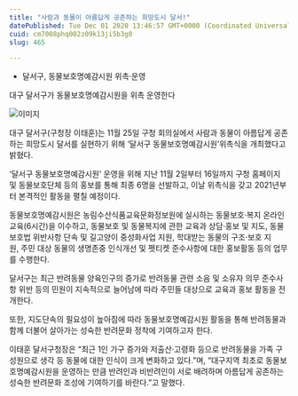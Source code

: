 ```yaml
---
title: "사람과 동물이 아름답게 공존하는 희망도시 달서!"
datePublished: Tue Dec 01 2020 13:46:57 GMT+0000 (Coordinated Universal Time)
cuid: cm7008phq002z09k13ji5b3g0
slug: 465

---
```



- 달서구, 동물보호명예감시원 위촉·운영

대구 달서구가 동물보호명예감시원을 위촉 운영한다

![이미지](https://cdn.hashnode.com/res/hashnode/image/upload/v1739249491076/5ff2ad08-82b2-42a5-b933-9607ec02ecfe.png)

대구 달서구(구청장 이태훈)는 11월 25일 구청 회의실에서 사람과 동물이 아름답게 공존하는 희망도시 달서를 실현하기 위해 ‘달서구 동물보호명예감시원’위촉식을 개최했다고 밝혔다.

‘달서구 동물보호명예감시원’ 운영을 위해 지난 11월 2일부터 16일까지 구청 홈페이지 및 동물보호단체 등의 홍보를 통해 최종 6명을 선발하고, 이날 위촉식을 갖고 2021년부터 본격적인 활동을 펼칠 예정이다.

동물보호명예감시원은 농림수산식품교육문화정보원에 실시하는 동물보호·복지 온라인 교육(6시간)을 이수하고, 동물보호 및 동물복지에 관한 교육과 상담·홍보 및 지도, 동물보호법 위반사항 단속 및 길고양이 중성화사업 지원, 학대받는 동물의 구조·보호 지원, 주민 대상 동물의 생명존중 인식개선 및 펫티켓 준수사항에 대한 홍보활동 등의 업무를 수행한다.

달서구는 최근 반려동물 양육인구의 증가로 반려동물 관련 소음 및 소유자 의무 준수사항 위반 등의 민원이 지속적으로 늘어남에 따라 주민들 대상으로 교육과 홍보 활동을 전개한다.

또한, 지도단속의 필요성이 높아짐에 따라 동물보호명예감시원 활동을 통해 반려동물과 함께 더불어 살아가는 성숙한 반려문화 정착에 기여하고자 한다.

이태훈 달서구청장은 “최근 1인 가구 증가와 저출산·고령화 등으로 반려동물을 가족 구성원으로 생각 등 동물에 대한 인식이 크게 변화하고 있다.”며, “대구지역 최초로 동물보호명예감시원을 운영하는 만큼 반려인과 비반려인이 서로 배려하며 아름답게 공존하는 성숙한 반려문화 조성에 기여하기를 바란다.”고 말했다.